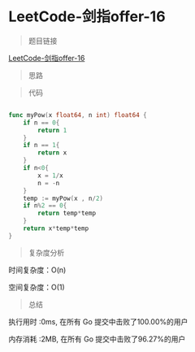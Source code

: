 # LeetCode-剑指offer-16

>题目链接

[LeetCode-剑指offer-16](https://leetcode-cn.com/problems/shu-zhi-de-zheng-shu-ci-fang-lcof/)

> 思路


>代码

```go

func myPow(x float64, n int) float64 {
    if n == 0{
        return 1
    }
    if n == 1{
        return x
    }
    if n<0{
        x = 1/x
        n = -n
    }
    temp := myPow(x , n/2)
    if n%2 == 0{
        return temp*temp
    }
    return x*temp*temp
}


```

>复杂度分析

时间复杂度：O(n)

空间复杂度：O(1)

>总结

执行用时 :0ms, 在所有 Go 提交中击败了100.00%的用户

内存消耗 :2MB, 在所有 Go 提交中击败了96.27%的用户
